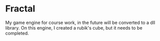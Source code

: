 # Fractal
My game engine for course work, in the future will be converted to a dll library. On this engine, I created a rubik's cube, but it needs to be completed. 

